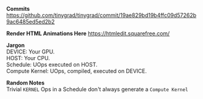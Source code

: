 **Commits**  
https://github.com/tinygrad/tinygrad/commit/19ae829bd19b4ffc09d57262b9ac6485ed5ed2b2

**Render HTML Animations Here**
https://htmledit.squarefree.com/

**Jargon**  
DEVICE: Your GPU.  
HOST: Your CPU.  
Schedule: UOps executed on HOST.  
Compute Kernel: UOps, compiled, executed on DEVICE.  

**Random Notes**  
Trivial `KERNEL` Ops in a Schedule don't always generate a `Compute Kernel`
